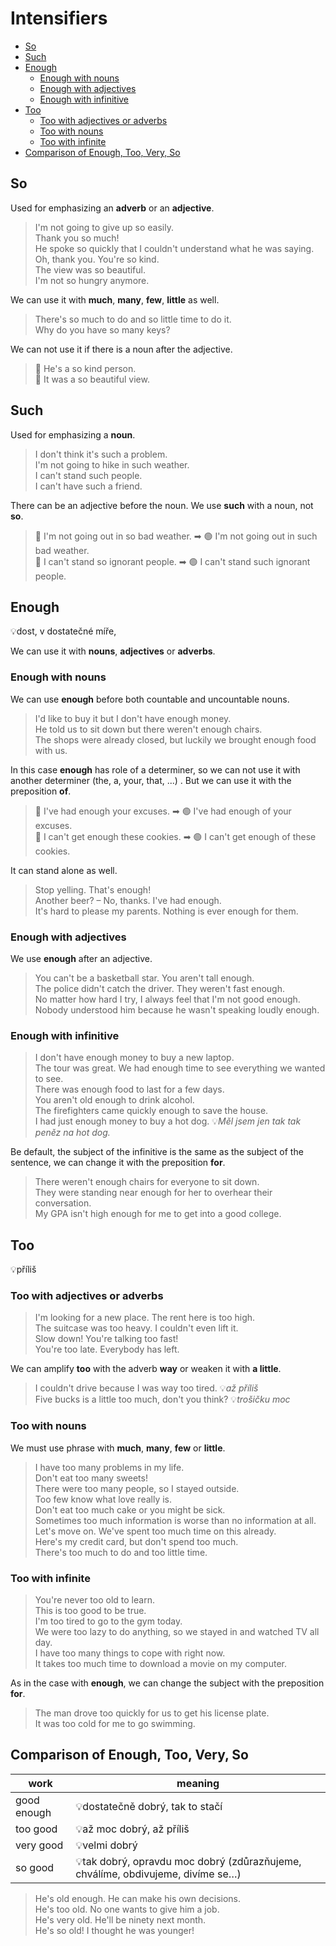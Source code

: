 # Intensifiers

- [So](#so)
- [Such](#such)
- [Enough](#enough)
  - [Enough with nouns](#enough-with-nouns)
  - [Enough with adjectives](#enough-with-adjectives)
  - [Enough with infinitive](#enough-with-infinitive)
- [Too](#too)
  - [Too with adjectives or adverbs](#too-with-adjectives-or-adverbs)
  - [Too with nouns](#too-with-nouns)
  - [Too with infinite](#too-with-infinite)
- [Comparison of Enough, Too, Very, So](#comparison-of-enough-too-very-so)

## So

Used for emphasizing an **adverb** or an **adjective**.

> I'm not going to give up so easily. <br/>
> Thank you so much! <br/>
> He spoke so quickly that I couldn't understand what he was saying. <br/>
> Oh, thank you. You're so kind. <br/>
> The view was so beautiful. <br/>
> I'm not so hungry anymore. <br/>

We can use it with **much**, **many**, **few**, **little** as well.

> There's so much to do and so little time to do it. <br/>
> Why do you have so many keys? <br/>

We can not use it if there is a noun after the adjective.

> 🔴 He's a so kind person. <br/>
> 🔴 It was a so beautiful view. <br/>

## Such

Used for emphasizing a **noun**.

> I don't think it's such a problem. <br/>
> I'm not going to hike in such weather. <br/>
> I can't stand such people. <br/>
> I can't have such a friend. <br/>

There can be an adjective before the noun. We use **such** with a noun, not **so**.

> 🔴 I'm not going out in so bad weather. ➡ 🟢 I'm not going out in such bad weather. <br/>
> 🔴 I can't stand so ignorant people. ➡ 🟢 I can't stand such ignorant people. <br/>

## Enough

💡dost, v dostatečné míře,

We can use it with **nouns**, **adjectives** or **adverbs**.

### Enough with nouns

We can use **enough** before both countable and uncountable nouns.

> I'd like to buy it but I don't have enough money. <br/>
> He told us to sit down but there weren't enough chairs. <br/>
> The shops were already closed, but luckily we brought enough food with us. <br/>

In this case **enough** has role of a determiner, so we can not use it with another determiner (the, a, your, that, ...)
. But we can use it with the preposition **of**.

> 🔴 I've had enough your excuses. ➡ 🟢 I've had enough of your excuses. <br/>
> 🔴 I can't get enough these cookies. ➡ 🟢 I can't get enough of these cookies. <br/>

It can stand alone as well.

> Stop yelling. That's enough! <br/>
> Another beer? – No, thanks. I've had enough. <br/>
> It's hard to please my parents. Nothing is ever enough for them. <br/>

### Enough with adjectives

We use **enough** after an adjective.

> You can't be a basketball star. You aren't tall enough. <br/>
> The police didn't catch the driver. They weren't fast enough. <br/>
> No matter how hard I try, I always feel that I'm not good enough. <br/>
> Nobody understood him because he wasn't speaking loudly enough. <br/>

### Enough with infinitive

> I don't have enough money to buy a new laptop. <br/>
> The tour was great. We had enough time to see everything we wanted to see. <br/>
> There was enough food to last for a few days. <br/>
> You aren't old enough to drink alcohol. <br/>
> The firefighters came quickly enough to save the house. <br/>
> I had just enough money to buy a hot dog. 💡*Měl jsem jen tak tak peněz na hot dog.* <br/>

Be default, the subject of the infinitive is the same as the subject of the sentence, we can change it with the
preposition **for**.

> There weren't enough chairs for everyone to sit down. <br/>
> They were standing near enough for her to overhear their conversation. <br/>
> My GPA isn't high enough for me to get into a good college. <br/>

## Too

💡příliš

### Too with adjectives or adverbs

> I'm looking for a new place. The rent here is too high. <br/>
> The suitcase was too heavy. I couldn't even lift it. <br/>
> Slow down! You're talking too fast! <br/>
> You're too late. Everybody has left. <br/>

We can amplify **too** with the adverb **way** or weaken it with **a little**.

> I couldn't drive because I was way too tired. 💡*až příliš* <br/>
> Five bucks is a little too much, don't you think? 💡*trošičku moc*<br/>

### Too with nouns

We must use phrase with **much**, **many**, **few** or **little**.

> I have too many problems in my life. <br/>
> Don't eat too many sweets! <br/>
> There were too many people, so I stayed outside. <br/>
> Too few know what love really is. <br/>
> Don't eat too much cake or you might be sick. <br/>
> Sometimes too much information is worse than no information at all. <br/>
> Let's move on. We've spent too much time on this already. <br/>
> Here's my credit card, but don't spend too much. <br/>
> There's too much to do and too little time. <br/>

### Too with infinite

> You're never too old to learn. <br/>
> This is too good to be true. <br/>
> I'm too tired to go to the gym today. <br/>
> We were too lazy to do anything, so we stayed in and watched TV all day. <br/>
> I have too many things to cope with right now. <br/>
> It takes too much time to download a movie on my computer. <br/>

As in the case with **enough**, we can change the subject with the preposition **for**.

> The man drove too quickly for us to get his license plate. <br/>
> It was too cold for me to go swimming. <br/>

## Comparison of Enough, Too, Very, So

| work        | meaning                                                                         |
|-------------|---------------------------------------------------------------------------------|
| good enough | 💡dostatečně dobrý, tak to stačí                                                |
| too good    | 💡až moc dobrý, až příliš                                                       |
| very good   | 💡velmi dobrý                                                                   |
| so good     | 💡tak dobrý, opravdu moc dobrý (zdůrazňujeme, chválíme, obdivujeme, divíme se…) |

> He's old enough. He can make his own decisions. <br/>
> He's too old. No one wants to give him a job. <br/>
> He's very old. He'll be ninety next month. <br/>
> He's so old! I thought he was younger! <br/>
